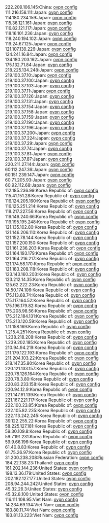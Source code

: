 222.209.106.145:China: [ovpn config](vpn/222_209_106_145.ovpn)  
111.216.158.111:Japan: [ovpn config](vpn/111_216_158_111.ovpn)  
114.180.234.159:Japan: [ovpn config](vpn/114_180_234_159.ovpn)  
115.36.121.161:Japan: [ovpn config](vpn/115_36_121_161.ovpn)  
116.82.121.117:Japan: [ovpn config](vpn/116_82_121_117.ovpn)  
118.16.101.236:Japan: [ovpn config](vpn/118_16_101_236.ovpn)  
118.240.194.102:Japan: [ovpn config](vpn/118_240_194_102.ovpn)  
119.24.67.125:Japan: [ovpn config](vpn/119_24_67_125.ovpn)  
121.107.139.226:Japan: [ovpn config](vpn/121_107_139_226.ovpn)  
124.241.16.84:Japan: [ovpn config](vpn/124_241_16_84.ovpn)  
134.180.203.162:Japan: [ovpn config](vpn/134_180_203_162.ovpn)  
175.132.71.84:Japan: [ovpn config](vpn/175_132_71_84.ovpn)  
218.225.134.248:Japan: [ovpn config](vpn/218_225_134_248.ovpn)  
219.100.37.10:Japan: [ovpn config](vpn/219_100_37_10.ovpn)  
219.100.37.100:Japan: [ovpn config](vpn/219_100_37_100.ovpn)  
219.100.37.103:Japan: [ovpn config](vpn/219_100_37_103.ovpn)  
219.100.37.11:Japan: [ovpn config](vpn/219_100_37_11.ovpn)  
219.100.37.126:Japan: [ovpn config](vpn/219_100_37_126.ovpn)  
219.100.37.131:Japan: [ovpn config](vpn/219_100_37_131.ovpn)  
219.100.37.154:Japan: [ovpn config](vpn/219_100_37_154.ovpn)  
219.100.37.158:Japan: [ovpn config](vpn/219_100_37_158.ovpn)  
219.100.37.159:Japan: [ovpn config](vpn/219_100_37_159.ovpn)  
219.100.37.190:Japan: [ovpn config](vpn/219_100_37_190.ovpn)  
219.100.37.196:Japan: [ovpn config](vpn/219_100_37_196.ovpn)  
219.100.37.200:Japan: [ovpn config](vpn/219_100_37_200.ovpn)  
219.100.37.224:Japan: [ovpn config](vpn/219_100_37_224.ovpn)  
219.100.37.29:Japan: [ovpn config](vpn/219_100_37_29.ovpn)  
219.100.37.74:Japan: [ovpn config](vpn/219_100_37_74.ovpn)  
219.100.37.81:Japan: [ovpn config](vpn/219_100_37_81.ovpn)  
219.100.37.87:Japan: [ovpn config](vpn/219_100_37_87.ovpn)  
220.211.27.144:Japan: [ovpn config](vpn/220_211_27_144.ovpn)  
60.112.247.36:Japan: [ovpn config](vpn/60_112_247_36.ovpn)  
60.151.239.147:Japan: [ovpn config](vpn/60_151_239_147.ovpn)  
60.71.205.93:Japan: [ovpn config](vpn/60_71_205_93.ovpn)  
60.92.112.68:Japan: [ovpn config](vpn/60_92_112_68.ovpn)  
112.185.236.99:Korea Republic of: [ovpn config](vpn/112_185_236_99.ovpn)  
115.41.151.28:Korea Republic of: [ovpn config](vpn/115_41_151_28.ovpn)  
116.124.205.160:Korea Republic of: [ovpn config](vpn/116_124_205_160.ovpn)  
116.125.251.214:Korea Republic of: [ovpn config](vpn/116_125_251_214.ovpn)  
118.217.227.56:Korea Republic of: [ovpn config](vpn/118_217_227_56.ovpn)  
119.149.240.66:Korea Republic of: [ovpn config](vpn/119_149_240_66.ovpn)  
119.195.195.248:Korea Republic of: [ovpn config](vpn/119_195_195_248.ovpn)  
121.135.102.80:Korea Republic of: [ovpn config](vpn/121_135_102_80.ovpn)  
121.146.206.110:Korea Republic of: [ovpn config](vpn/121_146_206_110.ovpn)  
121.152.78.144:Korea Republic of: [ovpn config](vpn/121_152_78_144.ovpn)  
121.157.200.150:Korea Republic of: [ovpn config](vpn/121_157_200_150.ovpn)  
121.161.236.203:Korea Republic of: [ovpn config](vpn/121_161_236_203.ovpn)  
121.164.193.179:Korea Republic of: [ovpn config](vpn/121_164_193_179.ovpn)  
121.164.216.217:Korea Republic of: [ovpn config](vpn/121_164_216_217.ovpn)  
121.174.58.170:Korea Republic of: [ovpn config](vpn/121_174_58_170.ovpn)  
121.183.208.118:Korea Republic of: [ovpn config](vpn/121_183_208_118.ovpn)  
123.143.160.203:Korea Republic of: [ovpn config](vpn/123_143_160_203.ovpn)  
123.212.14.35:Korea Republic of: [ovpn config](vpn/123_212_14_35.ovpn)  
125.62.222.23:Korea Republic of: [ovpn config](vpn/125_62_222_23.ovpn)  
14.50.174.106:Korea Republic of: [ovpn config](vpn/14_50_174_106.ovpn)  
175.113.68.74:Korea Republic of: [ovpn config](vpn/175_113_68_74.ovpn)  
175.117.164.52:Korea Republic of: [ovpn config](vpn/175_117_164_52.ovpn)  
175.196.179.82:Korea Republic of: [ovpn config](vpn/175_196_179_82.ovpn)  
175.208.98.56:Korea Republic of: [ovpn config](vpn/175_208_98_56.ovpn)  
175.212.184.131:Korea Republic of: [ovpn config](vpn/175_212_184_131.ovpn)  
175.213.120.59:Korea Republic of: [ovpn config](vpn/175_213_120_59.ovpn)  
1.11.158.169:Korea Republic of: [ovpn config](vpn/1_11_158_169.ovpn)  
1.215.4.251:Korea Republic of: [ovpn config](vpn/1_215_4_251.ovpn)  
1.238.218.208:Korea Republic of: [ovpn config](vpn/1_238_218_208.ovpn)  
1.239.202.185:Korea Republic of: [ovpn config](vpn/1_239_202_185.ovpn)  
210.94.94.219:Korea Republic of: [ovpn config](vpn/210_94_94_219.ovpn)  
211.179.122.193:Korea Republic of: [ovpn config](vpn/211_179_122_193.ovpn)  
211.204.103.22:Korea Republic of: [ovpn config](vpn/211_204_103_22.ovpn)  
218.147.35.80:Korea Republic of: [ovpn config](vpn/218_147_35_80.ovpn)  
220.121.133.157:Korea Republic of: [ovpn config](vpn/220_121_133_157.ovpn)  
220.78.126.164:Korea Republic of: [ovpn config](vpn/220_78_126_164.ovpn)  
220.78.3.80:Korea Republic of: [ovpn config](vpn/220_78_3_80.ovpn)  
220.83.233.158:Korea Republic of: [ovpn config](vpn/220_83_233_158.ovpn)  
220.94.12.9:Korea Republic of: [ovpn config](vpn/220_94_12_9.ovpn)  
221.147.91.139:Korea Republic of: [ovpn config](vpn/221_147_91_139.ovpn)  
221.167.221.117:Korea Republic of: [ovpn config](vpn/221_167_221_117.ovpn)  
222.100.23.85:Korea Republic of: [ovpn config](vpn/222_100_23_85.ovpn)  
222.105.82.235:Korea Republic of: [ovpn config](vpn/222_105_82_235.ovpn)  
222.113.242.245:Korea Republic of: [ovpn config](vpn/222_113_242_245.ovpn)  
39.122.255.22:Korea Republic of: [ovpn config](vpn/39_122_255_22.ovpn)  
58.225.127.181:Korea Republic of: [ovpn config](vpn/58_225_127_181.ovpn)  
59.30.109.8:Korea Republic of: [ovpn config](vpn/59_30_109_8.ovpn)  
59.7.191.231:Korea Republic of: [ovpn config](vpn/59_7_191_231.ovpn)  
59.9.66.196:Korea Republic of: [ovpn config](vpn/59_9_66_196.ovpn)  
61.40.8.83:Korea Republic of: [ovpn config](vpn/61_40_8_83.ovpn)  
61.75.26.97:Korea Republic of: [ovpn config](vpn/61_75_26_97.ovpn)  
31.200.238.208:Russian Federation: [ovpn config](vpn/31_200_238_208.ovpn)  
184.22.138.23:Thailand: [ovpn config](vpn/184_22_138_23.ovpn)  
161.202.144.236:United States: [ovpn config](vpn/161_202_144_236.ovpn)  
198.13.36.179:United States: [ovpn config](vpn/198_13_36_179.ovpn)  
202.182.127.177:United States: [ovpn config](vpn/202_182_127_177.ovpn)  
208.94.244.242:United States: [ovpn config](vpn/208_94_244_242.ovpn)  
45.32.29.3:United States: [ovpn config](vpn/45_32_29_3.ovpn)  
45.32.8.100:United States: [ovpn config](vpn/45_32_8_100.ovpn)  
116.111.108.95:Viet Nam: [ovpn config](vpn/116_111_108_95.ovpn)  
14.234.69.134:Viet Nam: [ovpn config](vpn/14_234_69_134.ovpn)  
183.80.11.74:Viet Nam: [ovpn config](vpn/183_80_11_74.ovpn)  
183.81.13.223:Viet Nam: [ovpn config](vpn/183_81_13_223.ovpn)  
